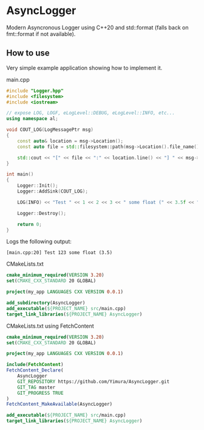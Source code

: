 # AsyncLogger

Modern Asyncronous Logger using C++20 and std::format (falls back on fmt::format if not available).

## How to use

Very simple example application showing how to implement it.

main.cpp
```cpp
#include "Logger.hpp"
#include <filesystem>
#include <iostream>

// expose LOG, LOGF, eLogLevel::DEBUG, eLogLevel::INFO, etc...
using namespace al;

void COUT_LOG(LogMessagePtr msg)
{
    const auto& location = msg->Location();
    const auto file = std::filesystem::path(msg->Location().file_name()).filename().string();

    std::cout << "[" << file << ":" << location.line() << "] " << msg->Message();
}

int main()
{
    Logger::Init();
    Logger::AddSink(COUT_LOG);

    LOG(INFO) << "Test " << 1 << 2 << 3 << " some float (" << 3.5f << ")";

    Logger::Destroy();

    return 0;
}
```
Logs the following output:
```
[main.cpp:20] Test 123 some float (3.5)
```

CMakeLists.txt
```cmake
cmake_minimum_required(VERSION 3.20)
set(CMAKE_CXX_STANDARD 20 GLOBAL)

project(my_app LANGUAGES CXX VERSION 0.0.1)

add_subdirectory(AsyncLogger)
add_executable(${PROJECT_NAME} src/main.cpp)
target_link_libraries(${PROJECT_NAME} AsyncLogger)
```

CMakeLists.txt using FetchContent
```cmake
cmake_minimum_required(VERSION 3.20)
set(CMAKE_CXX_STANDARD 20 GLOBAL)

project(my_app LANGUAGES CXX VERSION 0.0.1)

include(FetchContent)
FetchContent_Declare(
    AsyncLogger
    GIT_REPOSITORY https://github.com/Yimura/AsyncLogger.git
    GIT_TAG master
    GIT_PROGRESS TRUE
)
FetchContent_MakeAvailable(AsyncLogger)

add_executable(${PROJECT_NAME} src/main.cpp)
target_link_libraries(${PROJECT_NAME} AsyncLogger)
```